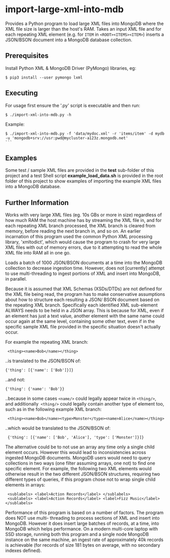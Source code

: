 # import-large-xml-into-mdb
Provides a Python program to load large XML files into MongoDB where the XML file size is larger than the host's RAM. Takes an input XML file and for each repeating XML element (e.g. for `ITEM` in `<ROOT><ITEMS><ITEM>`) inserts a JSON/BSON document into a MongoDB database collection.

## Prerequisites
Install Python XML & MongoDB Driver (PyMongo) libraries, eg:

    $ pip3 install --user pymongo lxml

## Executing
For usage first ensure the '.py' script is executable and then run:

    $ ./import-xml-into-mdb.py -h

Example:

    $ ./import-xml-into-mdb.py -f 'data/mydoc.xml' -r 'items/item' -d mydb -u 'mongodb+srv://usr:pwd@mycluster-a123z.mongodb.net'
    ```

## Examples

Some test / sample XML files are provided in the __test__ sub-folder of this project and a test Shell script __example_load_data.sh__ is provided in the root folder of this project to show examples of importing the example XML files into a MongoDB database.

## Further Information

Works with very large XML files (eg. 10s GBs or more in size) regardless of how much RAM the host machine has by streaming the XML file in, and for each repeating XML branch processed, the XML branch is cleared from memory, before reading the next branch in, and so on. An earlier incarnation of this program used the common Python XML processing library, 'xmltodict', which would cause the program to crash for very large XML files with out of memory errors, due to it attempting to read the whole XML file into RAM all in one go.

Loads a batch of 1000 JSON/BSON documents at a time into the MongoDB collection to decrease ingestion time. However, does not [currently] attempt to use multi-threading to ingest portions of XML and insert into MongoDB, in parallel.

Because it is assumed that XML Schemas (XSDs/DTDs) are not defined for the XML file being read, the program has to make conservative assumptions about how to structure each resulting a JSON/ BSON document based on the repeating XML branch. Specifically each identified XML sub-element ALWAYS needs to be held in a JSON array. This is because for XML, even if an element has just a text value, another element with the same name could occur again at the same level, containing some other text, even if in the specific sample XML file provided in the specific situation doesn't actually occur.

For example the repeating XML branch:

     <thing><name>Bob</name></thing>

 ..is translated to the JSON/BSON of:


    {'thing': [{'name': ['Bob']}]}

 ..and not:

    {'thing': {'name': 'Bob'}}

 ..because in some cases `<name/>` could legally appear twice in `<thing/>`, and additionally` <thing/>` could legally contain another type of element too, such as in the following example XML branch:

     <thing><name>Bob</name><type>Monster</type><name>Alice</name></thing>

 ..which would be translated to the JSON/BSON of:

     {'thing': [{'name': ['Bob', 'Alice'], 'type': ['Monster']}]}

The alternative could be to not use an array any time only a single child element occurs. However this would lead to inconsistencies across ingested MongoDB documents. MongoDB users would need to query collections in two ways (one filter assuming arrays, one not) to find one specific element. For example, the following two XML elements would otherwise result in the two different JSON/BSON structures, requiring two different types of queries, if this program chose not to wrap single child elements in arrays:

     <sublabels> <label>Action Records</label> </sublabels>
     <sublabels> <label>Action Records</label> <label>Fizz Music</label> </sublabels>

Performance of this program is based on a number of factors. The program does NOT use multi- threading to process sections of XML and insert into MongoDB. However it does insert large batches of records, at a time, into MongoDB which helps performance. On a modern multi-core laptop with SSD storage, running both this program and a single node MongoDB instance on the same machine, an ingest rate of approximately 40k records is achievable (for records of size 181 bytes on average, with no secondary indexes defined).



